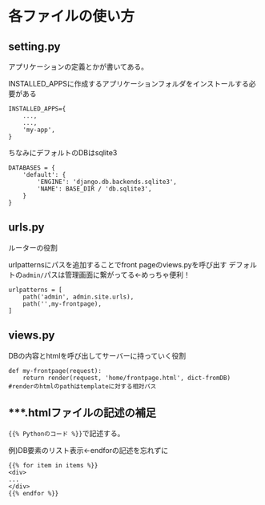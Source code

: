 # 各ファイルの使い方
## setting.py
アプリケーションの定義とかが書いてある。

INSTALLED_APPSに作成するアプリケーションフォルダをインストールする必要がある
```
INSTALLED_APPS={
    ...,
    ...,
    'my-app', 
}
```
ちなみにデフォルトのDBはsqlite3
```
DATABASES = {
    'default': {
        'ENGINE': 'django.db.backends.sqlite3',
        'NAME': BASE_DIR / 'db.sqlite3',
    }
}
```
## urls.py
ルーターの役割

urlpatternsにパスを追加することでfront pageのviews.pyを呼び出す
デフォルトの`admin/`パスは管理画面に繋がってる←めっちゃ便利！
```
urlpatterns = [
    path('admin', admin.site.urls),
    path('',my-frontpage),
]
```

## views.py
DBの内容とhtmlを呼び出してサーバーに持っていく役割
```
def my-frontpage(request):
    return render(request, 'home/frontpage.html', dict-fromDB)
#renderのhtmlのpathはtemplateに対する相対パス
```

## ***.htmlファイルの記述の補足
`{{% Pythonのコード %}}`で記述する。

例)DB要素のリスト表示←endforの記述を忘れずに
```
{{% for item in items %}}
<div>
...
</div>
{{% endfor %}}
```